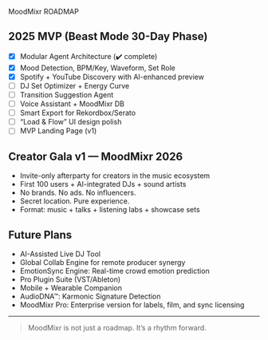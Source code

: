 MoodMixr ROADMAP

## 2025 MVP (Beast Mode 30-Day Phase)
- [x] Modular Agent Architecture (✔️ complete)
- [x] Mood Detection, BPM/Key, Waveform, Set Role
- [x] Spotify + YouTube Discovery with AI-enhanced preview
- [ ] DJ Set Optimizer + Energy Curve
- [ ] Transition Suggestion Agent
- [ ] Voice Assistant + MoodMixr DB
- [ ] Smart Export for Rekordbox/Serato
- [ ] “Load & Flow” UI design polish
- [ ] MVP Landing Page (v1)

## Creator Gala v1 — MoodMixr 2026
- Invite-only afterparty for creators in the music ecosystem
- First 100 users + AI-integrated DJs + sound artists
- No brands. No ads. No influencers.
- Secret location. Pure experience.
- Format: music + talks + listening labs + showcase sets

## Future Plans
- AI-Assisted Live DJ Tool
- Global Collab Engine for remote producer synergy
- EmotionSync Engine: Real-time crowd emotion prediction
- Pro Plugin Suite (VST/Ableton)
- Mobile + Wearable Companion
- AudioDNA™: Karmonic Signature Detection
- MoodMixr Pro: Enterprise version for labels, film, and sync licensing

---

> MoodMixr is not just a roadmap. It’s a rhythm forward.
